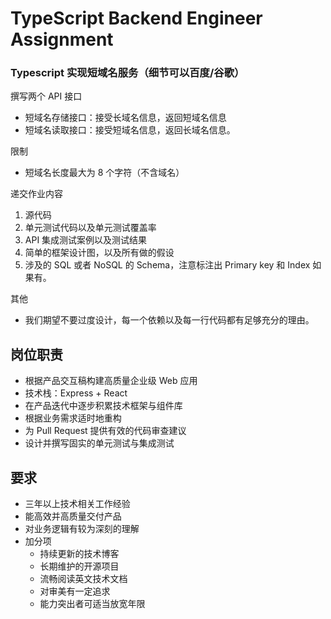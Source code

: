 # TypeScript Backend Engineer Assignment

### Typescript 实现短域名服务（细节可以百度/谷歌）

撰写两个 API 接口

- 短域名存储接口：接受长域名信息，返回短域名信息
- 短域名读取接口：接受短域名信息，返回长域名信息。

限制

- 短域名长度最大为 8 个字符（不含域名）

递交作业内容

1. 源代码
2. 单元测试代码以及单元测试覆盖率
3. API 集成测试案例以及测试结果
4. 简单的框架设计图，以及所有做的假设
5. 涉及的 SQL 或者 NoSQL 的 Schema，注意标注出 Primary key 和 Index 如果有。

其他

- 我们期望不要过度设计，每一个依赖以及每一行代码都有足够充分的理由。

## 岗位职责

- 根据产品交互稿构建高质量企业级 Web 应用
- 技术栈：Express + React
- 在产品迭代中逐步积累技术框架与组件库
- 根据业务需求适时地重构
- 为 Pull Request 提供有效的代码审查建议
- 设计并撰写固实的单元测试与集成测试

## 要求

- 三年以上技术相关工作经验
- 能高效并高质量交付产品
- 对业务逻辑有较为深刻的理解
- 加分项
  - 持续更新的技术博客
  - 长期维护的开源项目
  - 流畅阅读英文技术文档
  - 对审美有一定追求
  - 能力突出者可适当放宽年限
